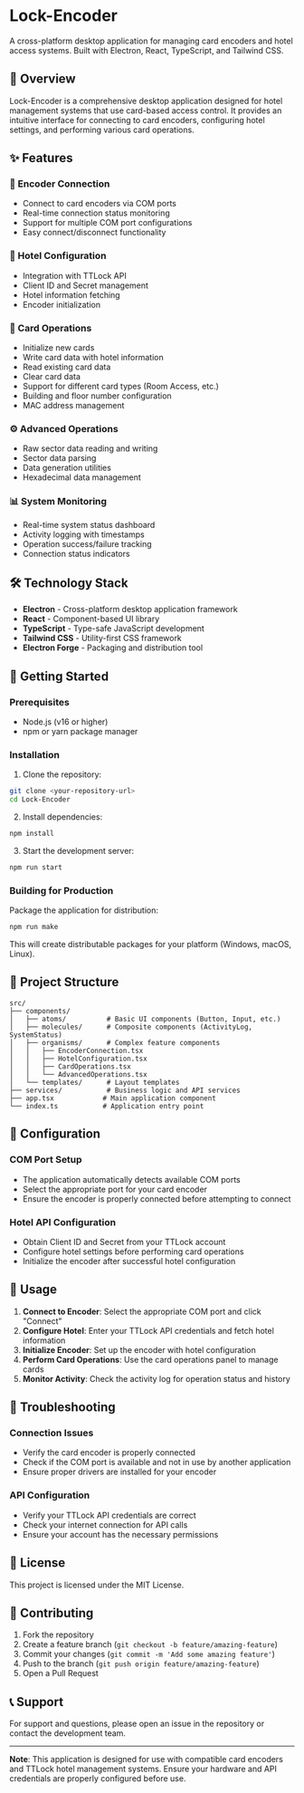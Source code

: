 # Lock-Encoder

A cross-platform desktop application for managing card encoders and hotel access systems. Built with Electron, React, TypeScript, and Tailwind CSS.

## 🏨 Overview

Lock-Encoder is a comprehensive desktop application designed for hotel management systems that use card-based access control. It provides an intuitive interface for connecting to card encoders, configuring hotel settings, and performing various card operations.

## ✨ Features

### 🔌 Encoder Connection

- Connect to card encoders via COM ports
- Real-time connection status monitoring
- Support for multiple COM port configurations
- Easy connect/disconnect functionality

### 🏨 Hotel Configuration

- Integration with TTLock API
- Client ID and Secret management
- Hotel information fetching
- Encoder initialization

### 🎫 Card Operations

- Initialize new cards
- Write card data with hotel information
- Read existing card data
- Clear card data
- Support for different card types (Room Access, etc.)
- Building and floor number configuration
- MAC address management

### ⚙️ Advanced Operations

- Raw sector data reading and writing
- Sector data parsing
- Data generation utilities
- Hexadecimal data management

### 📊 System Monitoring

- Real-time system status dashboard
- Activity logging with timestamps
- Operation success/failure tracking
- Connection status indicators

## 🛠️ Technology Stack

- **Electron** - Cross-platform desktop application framework
- **React** - Component-based UI library
- **TypeScript** - Type-safe JavaScript development
- **Tailwind CSS** - Utility-first CSS framework
- **Electron Forge** - Packaging and distribution tool

## 🚀 Getting Started

### Prerequisites

- Node.js (v16 or higher)
- npm or yarn package manager

### Installation

1. Clone the repository:

```bash
git clone <your-repository-url>
cd Lock-Encoder
```

2. Install dependencies:

```bash
npm install
```

3. Start the development server:

```bash
npm run start
```

### Building for Production

Package the application for distribution:

```bash
npm run make
```

This will create distributable packages for your platform (Windows, macOS, Linux).

## 📁 Project Structure

```
src/
├── components/
│   ├── atoms/          # Basic UI components (Button, Input, etc.)
│   ├── molecules/      # Composite components (ActivityLog, SystemStatus)
│   ├── organisms/      # Complex feature components
│   │   ├── EncoderConnection.tsx
│   │   ├── HotelConfiguration.tsx
│   │   ├── CardOperations.tsx
│   │   └── AdvancedOperations.tsx
│   └── templates/      # Layout templates
├── services/           # Business logic and API services
├── app.tsx            # Main application component
└── index.ts           # Application entry point
```

## 🔧 Configuration

### COM Port Setup

- The application automatically detects available COM ports
- Select the appropriate port for your card encoder
- Ensure the encoder is properly connected before attempting to connect

### Hotel API Configuration

- Obtain Client ID and Secret from your TTLock account
- Configure hotel settings before performing card operations
- Initialize the encoder after successful hotel configuration

## 📝 Usage

1. **Connect to Encoder**: Select the appropriate COM port and click "Connect"
2. **Configure Hotel**: Enter your TTLock API credentials and fetch hotel information
3. **Initialize Encoder**: Set up the encoder with hotel configuration
4. **Perform Card Operations**: Use the card operations panel to manage cards
5. **Monitor Activity**: Check the activity log for operation status and history

## 🐛 Troubleshooting

### Connection Issues

- Verify the card encoder is properly connected
- Check if the COM port is available and not in use by another application
- Ensure proper drivers are installed for your encoder

### API Configuration

- Verify your TTLock API credentials are correct
- Check your internet connection for API calls
- Ensure your account has the necessary permissions

## 📄 License

This project is licensed under the MIT License.

## 🤝 Contributing

1. Fork the repository
2. Create a feature branch (`git checkout -b feature/amazing-feature`)
3. Commit your changes (`git commit -m 'Add some amazing feature'`)
4. Push to the branch (`git push origin feature/amazing-feature`)
5. Open a Pull Request

## 📞 Support

For support and questions, please open an issue in the repository or contact the development team.

---

**Note**: This application is designed for use with compatible card encoders and TTLock hotel management systems. Ensure your hardware and API credentials are properly configured before use.

